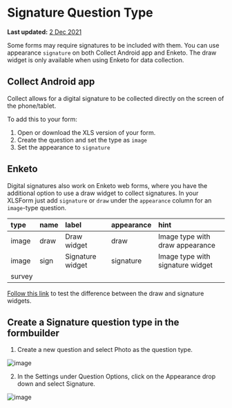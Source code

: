 # Signature Question Type

**Last updated:**
<a href="https://github.com/kobotoolbox/docs/blob/c2e8c882fdd831549c2f7f4474a9d522bafc181b/source/collecting_signatures.md" class="reference">2
Dec 2021</a>

Some forms may require signatures to be included with them. You can use
appearance `signature` on both Collect Android app and Enketo. The draw widget
is only available when using Enketo for data collection.

## Collect Android app

Collect allows for a digital signature to be collected directly on the screen of
the phone/tablet.

To add this to your form:

1. Open or download the XLS version of your form.
2. Create the question and set the type as `image`
3. Set the appearance to `signature`

## Enketo

Digital signatures also work on Enketo web forms, where you have the additional
option to use a draw widget to collect signatures. In your XLSForm just add
`signature` or `draw` under the `appearance` column for an `image`-type
question.

| type   | name | label            | appearance | hint                             |
| :----- | :--- | :--------------- | :--------- | :------------------------------- |
| image  | draw | Draw widget      | draw       | Image type with draw appearance  |
| image  | sign | Signature widget | signature  | Image type with signature widget |
| survey |

[Follow this link](https://enke.to/draw) to test the difference between the draw
and signature widgets.

## Create a Signature question type in the formbuilder

1. Create a new question and select Photo as the question type.

![image](/images/collecting_signatures/new_question.jpg)

2. In the Settings under Question Options, click on the Appearance drop down and
   select Signature.

![image](/images/collecting_signatures/signature.jpg)
